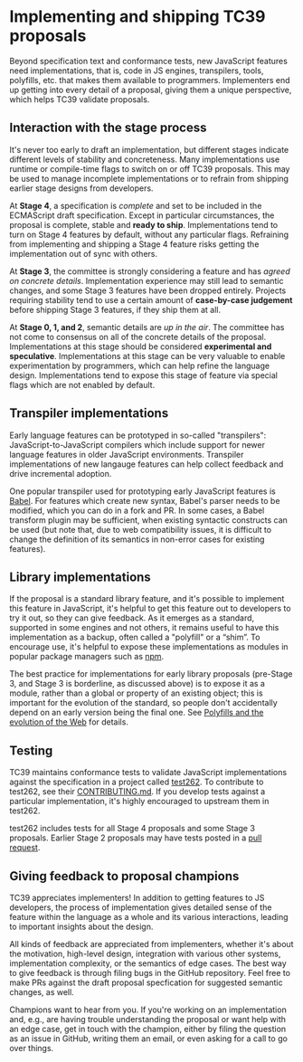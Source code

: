 # Implementing and shipping TC39 proposals

Beyond specification text and conformance tests, new JavaScript features need implementations, that is, code in JS engines, transpilers, tools, polyfills, etc. that makes them available to programmers. Implementers end up getting into every detail of a proposal, giving them a unique perspective, which helps TC39 validate proposals.

## Interaction with the stage process

It's never too early to draft an implementation, but different stages indicate different levels of stability and concreteness. Many implementations use runtime or compile-time flags to switch on or off TC39 proposals. This may be used to manage incomplete implementations or to refrain from shipping earlier stage designs from developers.

At **Stage 4**, a specification is *complete* and set to be included in the ECMAScript draft specification. Except in particular circumstances, the proposal is complete, stable and **ready to ship**. Implementations tend to turn on Stage 4 features by default, without any particular flags. Refraining from implementing and shipping a Stage 4 feature risks getting the implementation out of sync with others.

At **Stage 3**, the committee is strongly considering a feature and has *agreed on concrete details*. Implementation experience may still lead to semantic changes, and some Stage 3 features have been dropped entirely. Projects requiring stability tend to use a certain amount of **case-by-case judgement** before shipping Stage 3 features, if they ship them at all.

At **Stage 0, 1, and 2**, semantic details are *up in the air*. The committee has not come to consensus on all of the concrete details of the proposal. Implementations at this stage should be considered **experimental and speculative**. Implementations at this stage can be very valuable to enable experimentation by programmers, which can help refine the language design. Implementations tend to expose this stage of feature via special flags which are not enabled by default.

## Transpiler implementations

Early language features can be prototyped in so-called "transpilers": JavaScript-to-JavaScript compilers which include support for newer language features in older JavaScript environments. Transpiler implementations of new langauge features can help collect feedback and drive incremental adoption.

One popular transpiler used for prototyping early JavaScript features is [Babel](https://babeljs.io/). For features which create new syntax, Babel's parser needs to be modified, which you can do in a fork and PR. In some cases, a Babel transform plugin may be sufficient, when existing syntactic constructs can be used (but note that, due to web compatibility issues, it is difficult to change the definition of its semantics in non-error cases for existing features).

## Library implementations

If the proposal is a standard library feature, and it's possible to implement this feature in JavaScript, it's helpful to get this feature out to developers to try it out, so they can give feedback. As it emerges as a standard, supported in some engines and not others, it remains useful to have this implementation as a backup, often called a "polyfill" or a “shim”. To encourage use, it's helpful to expose these implementations as modules in popular package managers such as [npm](https://www.npmjs.com/).

The best practice for implementations for early library proposals (pre-Stage 3, and Stage 3 is borderline, as discussed above) is to expose it as a module, rather than a global or property of an existing object; this is important for the evolution of the standard, so people don't accidentally depend on an early version being the final one. See [Polyfills and the evolution of the Web](https://www.w3.org/2001/tag/doc/polyfills/) for details.

## Testing

TC39 maintains conformance tests to validate JavaScript implementations against the specification in a project called [test262](https://github.com/tc39/test262/). To contribute to test262, see their [CONTRIBUTING.md](https://github.com/tc39/test262/blob/master/CONTRIBUTING.md). If you develop tests against a particular implementation, it's highly encouraged to upstream them in test262.

test262 includes tests for all Stage 4 proposals and some Stage 3 proposals. Earlier Stage 2 proposals may have tests posted in a [pull request](https://github.com/tc39/test262/pulls).

## Giving feedback to proposal champions

TC39 appreciates implementers! In addition to getting features to JS developers, the process of implementation gives detailed sense of the feature within the language as a whole and its various interactions, leading to important insights about the design.

All kinds of feedback are appreciated from implementers, whether it's about the motivation, high-level design, integration with various other systems, implementation complexity, or the semantics of edge cases. The best way to give feedback is through filing bugs in the GitHub repository. Feel free to make PRs against the draft proposal specfication for suggested semantic changes, as well.

Champions want to hear from you. If you're working on an implementation and, e.g., are having trouble understanding the proposal or want help with an edge case, get in touch with the champion, either by filing the question as an issue in GitHub, writing them an email, or even asking for a call to go over things.
